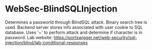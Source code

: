 # WebSec-BlindSQLInjection
Determines a passworld through BlindSQL attack. Binary search tree is used. 
Backend server stores info associated with user cookie to SQL database. 
Uses '~' to perform attack and determine if character is in password.
Lab website:
https://portswigger.net/web-security/sql-injection/blind/lab-conditional-responses
